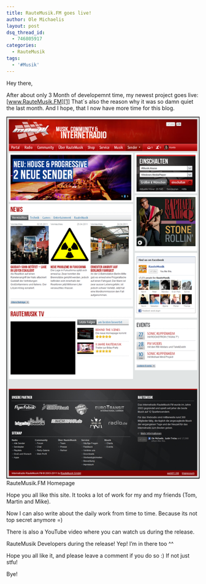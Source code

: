 ```yaml
---
title: RauteMusik.FM goes live!
author: Ole Michaelis
layout: post
dsq_thread_id:
  - 746805917
categories:
  - RauteMusik
tags:
  - '#Musik'
---
```


Hey there,

After about only 3 Month of developemnt time, my newest project goes live: [www.RauteMusik.FM][1]
That´s also the reason why it was so damn quiet the last month. And I hope, that I now have more time for this blog.

 [1]: http://www.rm.fm

[![RauteMusik.FM Homepage][2]][2]
RauteMusik.FM Homepage

Hope you all like this site. It tooks a lot of work for my and my friends (Tom, Martin and Mike).

 [2]: /assets/uploads/2011/05/RauteMusik.FM_.png

Now I can also write about the daily work from time to time. Because its not top secret anymore =)

There is also a YouTube video where you can watch us during the release.


RauteMusik Developers during the release! Yep! I’m in there too ^^

Hope you all like it, and please leave a comment if you do so :) If not just stfu!

Bye!